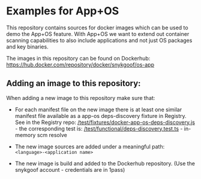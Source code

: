 # Examples for App+OS

This repository contains sources for docker images which can be used to demo the App+OS feature. With App+OS we want to extend out container scanning capabilities to also include applications and not just OS packages and key binaries.

The images in this repository can be found on Dockerhub:
https://hub.docker.com/repository/docker/snykgoof/os-app

Adding an image to this repository:
--
When adding a new image to this repository make sure that:

- For each manifest file on the new image there is at least one similar manifest file available as a app-os deps-discovery fixture in Registry. See in the Registry repo: [/test/fixtures/docker-app-os-deps-discovery.js](https://github.com/snyk/registry/blob/develop/test/fixtures/docker-app-os-deps-discovery.js) - the corresponding test is: [/test/functional/deps-discovery.test.ts](https://github.com/snyk/registry/blob/develop/test/functional/deps-discovery.test.ts) - in-memory scm resolve

- The new image sources are added under a meaningful path: `<language>-<application name>`

- The new image is build and added to the Dockerhub repository. (Use the snykgoof account - credentials are in 1pass)
